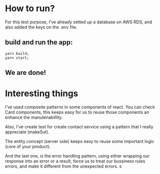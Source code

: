 # How to run?

For this test purpose, I've already setted up a database on AWS RDS, and also added the keys on the .env file.

## build and run the app:

```
yarn build;
yarn start;
```

## We are done!

# Interesting things

I've used composite patterns in some components of react. You can check Card components, this keeps easy for us to reuse those components an enhance the manutenabillity.

Also, I've create test for create contact service using a pattern that I really appreciate (makeSut).

The entity concept (server side) keeps easy to reuse some important logic (core of your product).

And the last one, is the error handling pattern, using either wrapping our response into an error or a result, force us to treat our bussiness rules errors, and make it different from the unexpected errors. s
